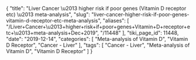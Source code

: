 {
    "title": "Liver Cancer \u2013 higher risk if poor genes (Vitamin D receptor etc) \u2013 meta-analysis",
    "slug": "liver-cancer-higher-risk-if-poor-genes-vitamin-d-receptor-etc-meta-analysis",
    "aliases": [
        "/Liver+Cancer+\u2013+higher+risk+if+poor+genes+Vitamin+D+receptor+etc+\u2013+meta-analysis+Dec+2019",
        "/11448"
    ],
    "tiki_page_id": 11448,
    "date": "2019-12-14",
    "categories": [
        "Meta-analysis of Vitamin D",
        "Vitamin D Receptor",
        "Cancer - Liver"
    ],
    "tags": [
        "Cancer - Liver",
        "Meta-analysis of Vitamin D",
        "Vitamin D Receptor"
    ]
}
